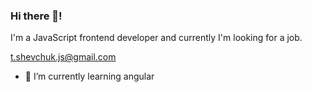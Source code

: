 ### Hi there 👋! 
I'm a JavaScript frontend developer and currently I'm looking for a job. 

t.shevchuk.js@gmail.com

- 🌱 I’m currently learning angular




<!--
**tarashevchuk0401/tarashevchuk0401** is a ✨ _special_ ✨ repository because its `README.md` (this file) appears on your GitHub profile.

Here are some ideas to get you started:

- 🔭 I’m currently working on ...
- 🌱 I’m currently learning angular
- 👯 I’m looking to collaborate on ...
- 🤔 I’m looking for help with ...
- 💬 Ask me about ...
- 📫 How to reach me: ...
- 😄 Pronouns: ...
- ⚡ Fun fact: ...
-->
